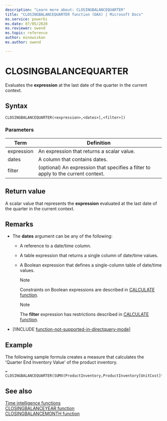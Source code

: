 ```yaml
---
description: "Learn more about: CLOSINGBALANCEQUARTER"
title: "CLOSINGBALANCEQUARTER function (DAX) | Microsoft Docs"
ms.service: powerbi 
ms.date: 07/05/2020
ms.reviewer: owend
ms.topic: reference
author: minewiskan
ms.author: owend

---
```

# CLOSINGBALANCEQUARTER

Evaluates the **expression** at the last date of the quarter in the current context.  
  
## Syntax  
  
```dax
CLOSINGBALANCEQUARTER(<expression>,<dates>[,<filter>])  
```
  
### Parameters  
  
|Term|Definition|  
|--------|--------------|  
|expression|An expression that returns a scalar value.|  
|dates|A column that contains dates.|  
|filter|(optional) An expression that specifies a filter to apply to the current context.|  
  
## Return value

A scalar value that represents the **expression** evaluated at the last date of the quarter in the current context.  
  
## Remarks

- The **dates** argument can be any of the following:  
  
  - A reference to a date/time column.  
  
  - A table expression that returns a single column of date/time values.  
  
  - A Boolean expression that defines a single-column table of date/time values.  
  
    > [!NOTE]  
    > Constraints on Boolean expressions are described in [CALCULATE function](calculate-function-dax.md).  
  
    > [!NOTE]  
    > The **filter** expression has restrictions described in [CALCULATE function](calculate-function-dax.md).  
  
- [!INCLUDE [function-not-supported-in-directquery-mode](includes/function-not-supported-in-directquery-mode.md)]
  
## Example

The following sample formula creates a measure that calculates the 'Quarter End Inventory Value' of the product inventory.  
  
```dax
= CLOSINGBALANCEQUARTER(SUMX(ProductInventory,ProductInventory[UnitCost]*ProductInventory[UnitsBalance]),DateTime[DateKey])  
```
  
## See also

[Time intelligence functions](time-intelligence-functions-dax.md)  
[CLOSINGBALANCEYEAR function](closingbalanceyear-function-dax.md)  
[CLOSINGBALANCEMONTH function](closingbalancemonth-function-dax.md)

